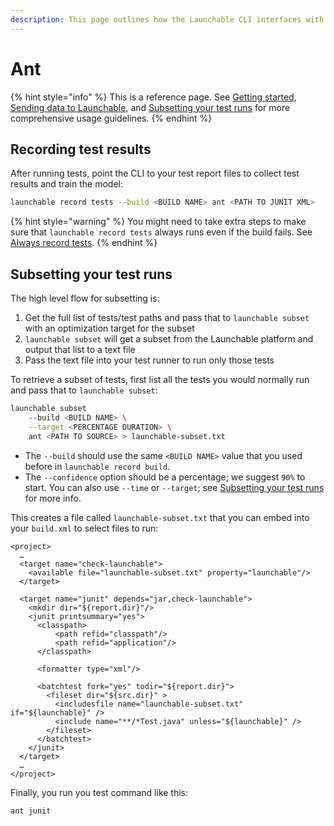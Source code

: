 ```yaml
---
description: This page outlines how the Launchable CLI interfaces with Ant.
---
```


# Ant

{% hint style="info" %}
This is a reference page. See [Getting started](../../getting-started.md), [Sending data to Launchable](../../sending-data-to-launchable/), and [Subsetting your test runs](../../features/predictive-test-selection/) for more comprehensive usage guidelines.
{% endhint %}

## Recording test results

After running tests, point the CLI to your test report files to collect test results and train the model:

```bash
launchable record tests --build <BUILD NAME> ant <PATH TO JUNIT XML>
```

{% hint style="warning" %}
You might need to take extra steps to make sure that `launchable record tests` always runs even if the build fails. See [Always record tests](../../sending-data-to-launchable/ensuring-record-tests-always-runs.md).
{% endhint %}

## Subsetting your test runs

The high level flow for subsetting is:

1. Get the full list of tests/test paths and pass that to `launchable subset` with an optimization target for the subset
2. `launchable subset` will get a subset from the Launchable platform and output that list to a text file
3. Pass the text file into your test runner to run only those tests

To retrieve a subset of tests, first list all the tests you would normally run and pass that to `launchable subset`:

```bash
launchable subset 
    --build <BUILD NAME> \
    --target <PERCENTAGE DURATION> \
    ant <PATH TO SOURCE> > launchable-subset.txt
```

* The `--build` should use the same `<BUILD NAME>` value that you used before in `launchable record build`.
* The `--confidence` option should be a percentage; we suggest `90%` to start. You can also use `--time` or `--target`; see [Subsetting your test runs](../../features/predictive-test-selection/) for more info.

This creates a file called `launchable-subset.txt` that you can embed into your `build.xml` to select files to run:

```markup
<project>
  …
  <target name="check-launchable">
    <available file="launchable-subset.txt" property="launchable"/>
  </target>

  <target name="junit" depends="jar,check-launchable">
    <mkdir dir="${report.dir}"/>
    <junit printsummary="yes">
      <classpath>
          <path refid="classpath"/>
          <path refid="application"/>
      </classpath>

      <formatter type="xml"/>

      <batchtest fork="yes" todir="${report.dir}">
        <fileset dir="${src.dir}" >
          <includesfile name="launchable-subset.txt" if="${launchable}" />
          <include name="**/*Test.java" unless="${launchable}" />
        </fileset>
      </batchtest>
    </junit>
  </target>
  …
</project>
```

Finally, you run you test command like this:

```bash
ant junit
```
